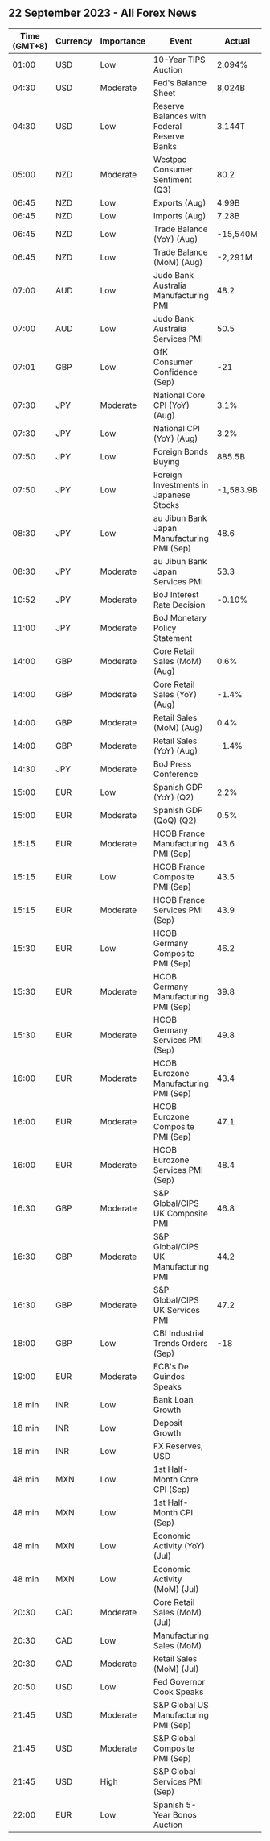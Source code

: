 ## 22 September 2023 - All Forex News

| Time (GMT+8) | Currency | Importance | Event | Actual | Forecast | Previous |
|------|----------|------------|-------|--------|----------|----------|
| 01:00 | USD | Low | 10-Year TIPS Auction | 2.094% |  | 1.495% |
| 04:30 | USD | Moderate | Fed's Balance Sheet | 8,024B |  | 8,099B |
| 04:30 | USD | Low | Reserve Balances with Federal Reserve Banks | 3.144T |  | 3.310T |
| 05:00 | NZD | Moderate | Westpac Consumer Sentiment (Q3) | 80.2 |  | 83.1 |
| 06:45 | NZD | Low | Exports (Aug) | 4.99B |  | 5.38B |
| 06:45 | NZD | Low | Imports (Aug) | 7.28B |  | 6.55B |
| 06:45 | NZD | Low | Trade Balance (YoY) (Aug) | -15,540M |  | -15,880M |
| 06:45 | NZD | Low | Trade Balance (MoM) (Aug) | -2,291M |  | -1,177M |
| 07:00 | AUD | Low | Judo Bank Australia Manufacturing PMI | 48.2 |  | 49.6 |
| 07:00 | AUD | Low | Judo Bank Australia Services PMI | 50.5 |  | 47.8 |
| 07:01 | GBP | Low | GfK Consumer Confidence (Sep) | -21 | -27 | -25 |
| 07:30 | JPY | Moderate | National Core CPI (YoY) (Aug) | 3.1% | 3.0% | 3.1% |
| 07:30 | JPY | Low | National CPI (YoY) (Aug) | 3.2% |  | 3.3% |
| 07:50 | JPY | Low | Foreign Bonds Buying | 885.5B |  | 3,631.5B |
| 07:50 | JPY | Low | Foreign Investments in Japanese Stocks | -1,583.9B |  | -851.8B |
| 08:30 | JPY | Low | au Jibun Bank Japan Manufacturing PMI (Sep) | 48.6 | 49.9 | 49.6 |
| 08:30 | JPY | Moderate | au Jibun Bank Japan Services PMI | 53.3 |  | 54.3 |
| 10:52 | JPY | Moderate | BoJ Interest Rate Decision | -0.10% | -0.10% | -0.10% |
| 11:00 | JPY | Moderate | BoJ Monetary Policy Statement |  |  |  |
| 14:00 | GBP | Moderate | Core Retail Sales (MoM) (Aug) | 0.6% | 0.6% | -1.4% |
| 14:00 | GBP | Moderate | Core Retail Sales (YoY) (Aug) | -1.4% | -1.3% | -3.3% |
| 14:00 | GBP | Moderate | Retail Sales (MoM) (Aug) | 0.4% | 0.5% | -1.1% |
| 14:00 | GBP | Moderate | Retail Sales (YoY) (Aug) | -1.4% | -1.2% | -3.1% |
| 14:30 | JPY | Moderate | BoJ Press Conference |  |  |  |
| 15:00 | EUR | Low | Spanish GDP (YoY) (Q2) | 2.2% | 1.8% | 4.2% |
| 15:00 | EUR | Moderate | Spanish GDP (QoQ) (Q2) | 0.5% | 0.4% | 0.6% |
| 15:15 | EUR | Moderate | HCOB France Manufacturing PMI (Sep) | 43.6 | 46.0 | 46.0 |
| 15:15 | EUR | Low | HCOB France Composite PMI (Sep) | 43.5 | 46.0 | 46.0 |
| 15:15 | EUR | Moderate | HCOB France Services PMI (Sep) | 43.9 | 46.0 | 46.0 |
| 15:30 | EUR | Low | HCOB Germany Composite PMI (Sep) | 46.2 | 44.8 | 44.6 |
| 15:30 | EUR | Moderate | HCOB Germany Manufacturing PMI (Sep) | 39.8 | 39.5 | 39.1 |
| 15:30 | EUR | Moderate | HCOB Germany Services PMI (Sep) | 49.8 | 47.2 | 47.3 |
| 16:00 | EUR | Moderate | HCOB Eurozone Manufacturing PMI (Sep) | 43.4 | 44.0 | 43.5 |
| 16:00 | EUR | Moderate | HCOB Eurozone Composite PMI (Sep) | 47.1 | 46.5 | 46.7 |
| 16:00 | EUR | Moderate | HCOB Eurozone Services PMI (Sep) | 48.4 | 47.7 | 47.9 |
| 16:30 | GBP | Moderate | S&P Global/CIPS UK Composite PMI | 46.8 | 48.7 | 48.6 |
| 16:30 | GBP | Moderate | S&P Global/CIPS UK Manufacturing PMI | 44.2 | 43.0 | 43.0 |
| 16:30 | GBP | Moderate | S&P Global/CIPS UK Services PMI | 47.2 | 49.2 | 49.5 |
| 18:00 | GBP | Low | CBI Industrial Trends Orders (Sep) | -18 | -18 | -15 |
| 19:00 | EUR | Moderate | ECB's De Guindos Speaks |  |  |  |
| 18 min | INR | Low | Bank Loan Growth |  |  | 19.8% |
| 18 min | INR | Low | Deposit Growth |  |  | 13.2% |
| 18 min | INR | Low | FX Reserves, USD |  |  | 593.90B |
| 48 min | MXN | Low | 1st Half-Month Core CPI (Sep) |  | 0.25% | 0.19% |
| 48 min | MXN | Low | 1st Half-Month CPI (Sep) |  | 0.29% | 0.32% |
| 48 min | MXN | Low | Economic Activity (YoY) (Jul) |  | 3.50% | 4.10% |
| 48 min | MXN | Low | Economic Activity (MoM) (Jul) |  | 0.30% | 0.50% |
| 20:30 | CAD | Moderate | Core Retail Sales (MoM) (Jul) |  | 0.5% | -0.8% |
| 20:30 | CAD | Low | Manufacturing Sales (MoM) |  |  | 1.6% |
| 20:30 | CAD | Moderate | Retail Sales (MoM) (Jul) |  | 0.4% | 0.1% |
| 20:50 | USD | Low | Fed Governor Cook Speaks |  |  |  |
| 21:45 | USD | Moderate | S&P Global US Manufacturing PMI (Sep) |  | 48.0 | 47.9 |
| 21:45 | USD | Moderate | S&P Global Composite PMI (Sep) |  |  | 50.2 |
| 21:45 | USD | High | S&P Global Services PMI (Sep) |  | 50.6 | 50.5 |
| 22:00 | EUR | Low | Spanish 5-Year Bonos Auction |  |  | 3.027% |
